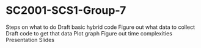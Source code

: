 # SC2001-SCS1-Group-7

Steps on what to do
Draft basic hybrid code
Figure out what data to collect 
Draft code to get that data
Plot graph
Figure out time complexities
Presentation Slides
